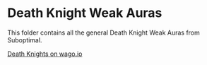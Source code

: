 # Death Knight Weak Auras
This folder contains all the general Death Knight Weak Auras from Suboptimal.

[Death Knights on wago.io](https://wago.io/weakauras/classes/death-knight)

